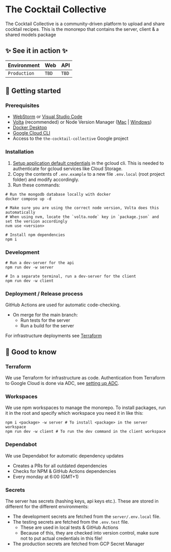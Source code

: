 # The Cocktail Collective

<!-- Describe where this readme is about.  -->

The Cocktail Collective is a community-driven platform to upload and share cocktail recipes.
This is the monorepo that contains the server, client & a shared models package

## ✨ See it in action ✨

| Environment  | Web   | API   |
|--------------|-------|-------| 
| `Production` | `TBD` | `TBD` |

<!--
## 🧰 External tooling

Provide links to external used tooling, like a Sketch, Jira, etc.
-->

## 🚀 Getting started

### Prerequisites

<!-- 
   Which software or libraries are needed to be able to install this project?
 -->

- [WebStorm](https://www.jetbrains.com/webstorm/) or [Visual Studio Code](https://code.visualstudio.com/)
- [Volta](https://docs.volta.sh/guide/getting-started) (recommended) or Node Version
	Manager ([Mac](https://github.com/nvm-sh/nvm) | [Windows](https://github.com/coreybutler/nvm-windows))
- [Docker Desktop](https://www.docker.com/products/docker-desktop/)
- [Google Cloud CLI](https://cloud.google.com/sdk/docs/install)
- Access to the `the-cocktail-collective` Google project

### Installation

<!-- How to install this project (after having the prerequisites)? -->

1. [Setup application default credentials](https://cloud.google.com/docs/authentication/provide-credentials-adc) in the
	 gcloud cli.
	 This is needed to authenticate for gcloud services like Cloud Storage.
2. Copy the contents of `.env.example` to a new file `.env.local` (root project folder) and modify accordingly.
3. Run these commands:

```shell
# Run the mongodb database locally with docker
docker compose up -d

# Make sure you are using the correct node version, Volta does this automatically
# When using nvm, locate the `volta.node` key in `package.json` and set the version accordingly
nvm use <version>

# Install npm dependencies
npm i
```

### Development

<!-- How to actually start developing? -->

```shell
# Run a dev-server for the api
npm run dev -w server

# In a separate terminal, run a dev-server for the client
npm run dev -w client
```

### Deployment / Release process

GitHub Actions are used for automatic code-checking.

- On merge for the main branch:
	- Run tests for the server
	- Run a build for the server

For infrastructure deployments see [Terraform](#Terraform)

## 🤚 Good to know

<!-- 
  A place to provide extra information (or links to it) about the project.
-->

### Terraform

We use Terraform for infrastructure as code. Authentication from Terraform to Google Cloud is done via ADC, see [setting up ADC](#installation).

### Workspaces

We use npm workspaces to manage the monorepo. To install packages, run it in the root and specify which workspace you
need it in like this:

```shell
npm i <package> -w server # To install <package> in the server workspace
npm run dev -w client # To run the dev command in the client workspace
```

### Dependabot

We use Dependabot for automatic dependency updates

- Creates a PRs for all outdated dependencies
- Checks for NPM & GitHub Actions dependencies
- Every monday at 6:00 (GMT+1)

### Secrets

The server has secrets (hashing keys, api keys etc.).
These are stored in different for the different environments:

- The development secrets are fetched from the `server/.env.local` file.
- The testing secrets are fetched from the `.env.test` file.
	- These are used in local tests & GitHub Actions
	- Because of this, they are checked into version control, make sure not to put actual credentials in this file!
- The production secrets are fetched from GCP Secret Manager
